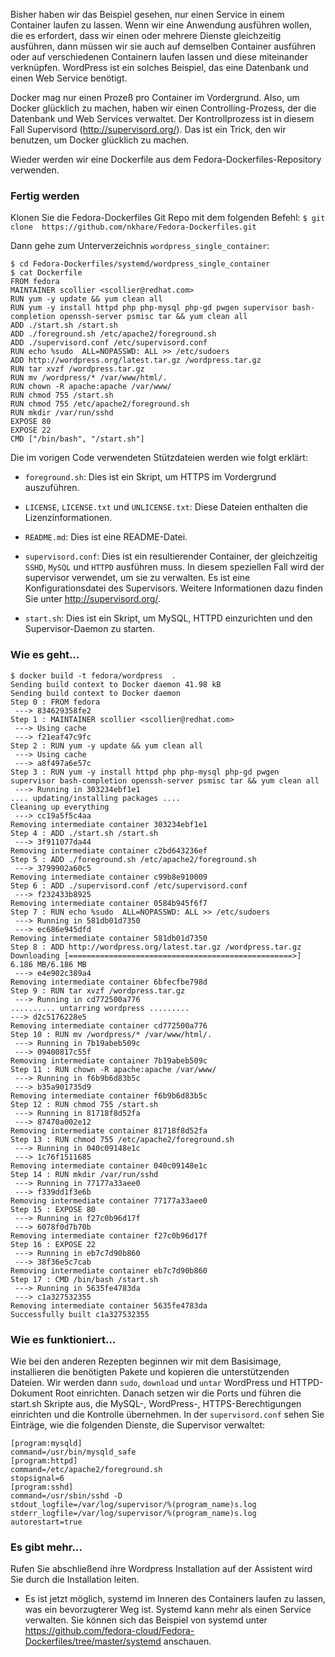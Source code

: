 Bisher haben wir das Beispiel gesehen, nur einen Service in einem Container laufen zu lassen. Wenn wir eine Anwendung ausführen wollen, die es erfordert, dass wir einen oder mehrere Dienste gleichzeitig ausführen, dann müssen wir sie auch auf demselben Container ausführen oder auf verschiedenen Containern laufen lassen und diese miteinander verknüpfen. WordPress ist ein solches Beispiel, das eine Datenbank und einen Web Service benötigt.

Docker mag nur einen Prozeß pro Container im Vordergrund. 
Also, um Docker glücklich zu machen, haben wir einen Controlling-Prozess, der die Datenbank und Web Services verwaltet. 
Der Kontrollprozess ist in diesem Fall Supervisord (http://supervisord.org/). Das ist ein Trick, den wir benutzen, um Docker glücklich zu machen.

Wieder werden wir eine Dockerfile aus dem Fedora-Dockerfiles-Repository verwenden.

### Fertig werden

Klonen Sie die Fedora-Dockerfiles Git Repo mit dem folgenden Befehl:
`$ git clone  https://github.com/nkhare/Fedora-Dockerfiles.git`

Dann gehe zum Unterverzeichnis `wordpress_single_container`:
```
$ cd Fedora-Dockerfiles/systemd/wordpress_single_container
$ cat Dockerfile
FROM fedora 
MAINTAINER scollier <scollier@redhat.com> 
RUN yum -y update && yum clean all 
RUN yum -y install httpd php php-mysql php-gd pwgen supervisor bash-completion openssh-server psmisc tar && yum clean all 
ADD ./start.sh /start.sh 
ADD ./foreground.sh /etc/apache2/foreground.sh 
ADD ./supervisord.conf /etc/supervisord.conf 
RUN echo %sudo  ALL=NOPASSWD: ALL >> /etc/sudoers 
ADD http://wordpress.org/latest.tar.gz /wordpress.tar.gz 
RUN tar xvzf /wordpress.tar.gz 
RUN mv /wordpress/* /var/www/html/. 
RUN chown -R apache:apache /var/www/ 
RUN chmod 755 /start.sh 
RUN chmod 755 /etc/apache2/foreground.sh 
RUN mkdir /var/run/sshd 
EXPOSE 80 
EXPOSE 22 
CMD ["/bin/bash", "/start.sh"]

```

Die im vorigen Code verwendeten Stützdateien werden wie folgt erklärt:

* `foreground.sh`: Dies ist ein Skript, um HTTPS im Vordergrund auszuführen.

* `LICENSE`, `LICENSE.txt` und `UNLICENSE.txt`: Diese Dateien enthalten die Lizenzinformationen.

* `README.md`: Dies ist eine README-Datei.

* `supervisord.conf`: Dies ist ein resultierender Container, der gleichzeitig `SSHD`, `MySQL` und `HTTPD` ausführen muss. In diesem speziellen Fall wird der supervisor verwendet, um sie zu verwalten. Es ist eine Konfigurationsdatei des Supervisors. Weitere Informationen dazu finden Sie unter http://supervisord.org/.

* `start.sh`: Dies ist ein Skript, um MySQL, HTTPD einzurichten und den Supervisor-Daemon zu starten.

### Wie es geht…
```
$ docker build -t fedora/wordpress  . 
Sending build context to Docker daemon 41.98 kB 
Sending build context to Docker daemon 
Step 0 : FROM fedora 
 ---> 834629358fe2 
Step 1 : MAINTAINER scollier <scollier@redhat.com> 
 ---> Using cache 
 ---> f21eaf47c9fc 
Step 2 : RUN yum -y update && yum clean all 
 ---> Using cache 
 ---> a8f497a6e57c 
Step 3 : RUN yum -y install httpd php php-mysql php-gd pwgen supervisor bash-completion openssh-server psmisc tar && yum clean all 
 ---> Running in 303234ebf1e1
.... updating/installing packages ....
Cleaning up everything 
 ---> cc19a5f5c4aa 
Removing intermediate container 303234ebf1e1 
Step 4 : ADD ./start.sh /start.sh 
 ---> 3f911077da44 
Removing intermediate container c2bd643236ef 
Step 5 : ADD ./foreground.sh /etc/apache2/foreground.sh 
 ---> 3799902a60c5 
Removing intermediate container c99b8e910009 
Step 6 : ADD ./supervisord.conf /etc/supervisord.conf 
 ---> f232433b8925 
Removing intermediate container 0584b945f6f7 
Step 7 : RUN echo %sudo  ALL=NOPASSWD: ALL >> /etc/sudoers 
 ---> Running in 581db01d7350 
 ---> ec686e945dfd 
Removing intermediate container 581db01d7350 
Step 8 : ADD http://wordpress.org/latest.tar.gz /wordpress.tar.gz 
Downloading [==================================================>] 6.186 MB/6.186 MB 
 ---> e4e902c389a4 
Removing intermediate container 6bfecfbe798d 
Step 9 : RUN tar xvzf /wordpress.tar.gz 
 ---> Running in cd772500a776 
.......... untarring wordpress .........
---> d2c5176228e5 
Removing intermediate container cd772500a776 
Step 10 : RUN mv /wordpress/* /var/www/html/. 
 ---> Running in 7b19abeb509c 
 ---> 09400817c55f 
Removing intermediate container 7b19abeb509c 
Step 11 : RUN chown -R apache:apache /var/www/ 
 ---> Running in f6b9b6d83b5c 
 ---> b35a901735d9 
Removing intermediate container f6b9b6d83b5c 
Step 12 : RUN chmod 755 /start.sh 
 ---> Running in 81718f8d52fa 
 ---> 87470a002e12 
Removing intermediate container 81718f8d52fa 
Step 13 : RUN chmod 755 /etc/apache2/foreground.sh 
 ---> Running in 040c09148e1c 
 ---> 1c76f1511685 
Removing intermediate container 040c09148e1c 
Step 14 : RUN mkdir /var/run/sshd 
 ---> Running in 77177a33aee0 
 ---> f339dd1f3e6b 
Removing intermediate container 77177a33aee0 
Step 15 : EXPOSE 80 
 ---> Running in f27c0b96d17f 
 ---> 6078f0d7b70b 
Removing intermediate container f27c0b96d17f 
Step 16 : EXPOSE 22 
 ---> Running in eb7c7d90b860 
 ---> 38f36e5c7cab 
Removing intermediate container eb7c7d90b860 
Step 17 : CMD /bin/bash /start.sh 
 ---> Running in 5635fe4783da 
 ---> c1a327532355 
Removing intermediate container 5635fe4783da 
Successfully built c1a327532355 

```

### Wie es funktioniert…

Wie bei den anderen Rezepten beginnen wir mit dem Basisimage, installieren die benötigten Pakete und kopieren die unterstützenden Dateien. Wir werden dann `sudo`, `download` und `untar` WordPress und HTTPD-Dokument Root einrichten. Danach setzen wir die Ports  und führen die start.sh Skripte aus, die MySQL-, WordPress-, HTTPS-Berechtigungen einrichten und die Kontrolle übernehmen. In der `supervisord.conf` sehen Sie Einträge, wie die folgenden Dienste, die Supervisor verwaltet:

```
[program:mysqld] 
command=/usr/bin/mysqld_safe 
[program:httpd] 
command=/etc/apache2/foreground.sh 
stopsignal=6 
[program:sshd] 
command=/usr/sbin/sshd -D 
stdout_logfile=/var/log/supervisor/%(program_name)s.log 
stderr_logfile=/var/log/supervisor/%(program_name)s.log 
autorestart=true
```

### Es gibt mehr…

Rufen Sie abschließend ihre Wordpress Installation auf der Assistent wird Sie durch die Installation leiten.

* Es ist jetzt möglich, systemd im Inneren des Containers laufen zu lassen, was ein bevorzugterer Weg ist. Systemd kann mehr als einen Service verwalten. Sie können sich das Beispiel von systemd unter https://github.com/fedora-cloud/Fedora-Dockerfiles/tree/master/systemd anschauen.